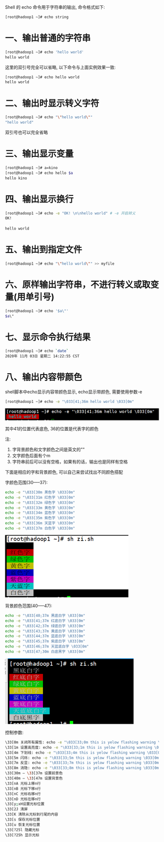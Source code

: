 



Shell 的 echo 命令用于字符串的输出, 命令格式如下:
```bash
[root@hadoop1 ~]# echo string
```

# 一、输出普通的字符串
```bash
[root@hadoop1 ~]# echo 'hello world'
hello world
```
这里的双引号完全可以省略, 以下命令与上面实例效果一致: 
```bash
[root@hadoop1 ~]# echo hello world
hello world
```

# 二、输出时显示转义字符
```bash
[root@hadoop1 ~]# echo "\"hello world\""
"hello world"
```
双引号也可以完全省略

# 三、输出显示变量
```bash
[root@hadoop1 ~]# a=kino
[root@hadoop1 ~]# echo hello $a
hello kino
```

# 四、输出显示换行
```bash
[root@hadoop1 ~]# echo -e "OK! \n\nhello world" # -e 开启转义
OK! 

hello world
```

# 五、输出到指定文件
```bash
[root@hadoop1 ~]# echo "\"hello world\"" >> myfile
```

# 六、原样输出字符串，不进行转义或取变量(用单引号)
```bash
[root@hadoop1 ~]# echo '$a\"'
$a\"
```

# 七、显示命令执行结果
```bash
[root@hadoop1 ~]# echo `date`
2020年 11月 03日 星期二 14:22:55 CST
```

# 八、输出内容带颜色
shell脚本中echo显示内容带颜色显示, echo显示带颜色, 需要使用参数-e 
```bash
[root@hadoop1 ~]# echo -e "\033[41;36m hello world \033[0m" 
```
![echo1](../../img/linux/echo/1.png)

其中41的位置代表底色, 36的位置是代表字的颜色 

注: 
1. 字背景颜色和文字颜色之间是英文的"" 
2. 文字颜色后面有个m 
3. 字符串前后可以没有空格，如果有的话，输出也是同样有空格 

下面是相应的字和背景颜色, 可以自己来尝试找出不同颜色搭配 

字颜色范围(30—–37):
```bash
echo -e "\033[30m 黑色字 \033[0m" 
echo -e "\033[31m 红色字 \033[0m" 
echo -e "\033[32m 绿色字 \033[0m" 
echo -e "\033[33m 黄色字 \033[0m" 
echo -e "\033[34m 蓝色字 \033[0m" 
echo -e "\033[35m 紫色字 \033[0m" 
echo -e "\033[36m 天蓝字 \033[0m" 
echo -e "\033[37m 白色字 \033[0m" 
```
![字范围](../../img/linux/echo/字范围.png)

背景颜色范围(40—–47):
```bash
echo -e "\033[40;37m 黑底白字 \033[0m" 
echo -e "\033[41;37m 红底白字 \033[0m" 
echo -e "\033[42;37m 绿底白字 \033[0m" 
echo -e "\033[43;37m 黄底白字 \033[0m" 
echo -e "\033[44;37m 蓝底白字 \033[0m" 
echo -e "\033[45;37m 紫底白字 \033[0m" 
echo -e "\033[46;37m 天蓝底白字 \033[0m"
echo -e "\033[47;30m 白底黑字 \033[0m"
```
![背景范围](../../img/linux/echo/背景范围.png)

控制参数:
```bash
\33[0m 关闭所有属性: echo -e "\033[33;0m this is yelow flashing warning \033[0m" 
\33[1m 设置高亮度: echo -e "\033[33;1m this is yelow flashing warning \033[0m" 
\33[4m 下划线: echo -e "\033[33;4m this is yelow flashing warning \033[0m" 
\33[5m 闪烁: echo -e "\033[33;5m this is yelow flashing warning \033[0m" 
\33[7m 反显: echo -e "\033[33;7m this is yelow flashing warning \033[0m" 
\33[8m 消隐: echo -e "\033[33;8m this is yelow flashing warning \033[0m" 
\33[30m — \33[37m 设置前景色 
\33[40m — \33[47m 设置背景色 
\33[nA 光标上移n行 
\33[nB 光标下移n行 
\33[nC 光标右移n行 
\33[nD 光标左移n行 
\33[y;xH设置光标位置 
\33[2J 清屏 
\33[K 清除从光标到行尾的内容 
\33[s 保存光标位置 
\33[u 恢复光标位置 
\33[?25l 隐藏光标 
\33[?25h 显示光标
```